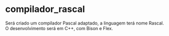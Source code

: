 # compilador_rascal
Será criado um compilador Pascal adaptado, a linguagem terá nome Rascal. O desenvolvimento será em C++, com Bison e Flex.
